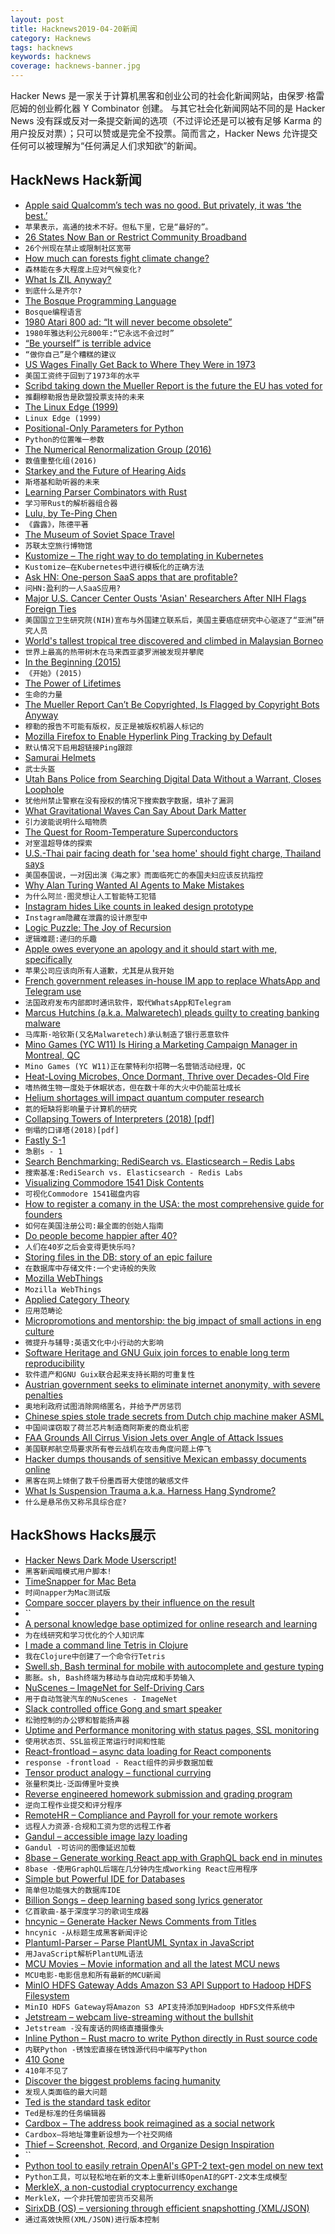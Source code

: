 ```yaml
---
layout: post
title: Hacknews2019-04-20新闻
category: Hacknews
tags: hacknews
keywords: hacknews
coverage: hacknews-banner.jpg
---
```


Hacker News 是一家关于计算机黑客和创业公司的社会化新闻网站，由保罗·格雷厄姆的创业孵化器 Y Combinator 创建。
与其它社会化新闻网站不同的是 Hacker News 没有踩或反对一条提交新闻的选项（不过评论还是可以被有足够 Karma 的用户投反对票）；只可以赞或是完全不投票。简而言之，Hacker News 允许提交任何可以被理解为“任何满足人们求知欲”的新闻。

## HackNews Hack新闻


- [Apple said Qualcomm’s tech was no good. But privately, it was ‘the best.’](https://www.washingtonpost.com/technology/2019/04/19/apple-said-qualcomms-tech-was-no-good-private-communications-it-was-best/)
- `苹果表示，高通的技术不好。但私下里，它是“最好的”。`
- [26 States Now Ban or Restrict Community Broadband](https://motherboard.vice.com/en_us/article/kzmana/report-26-states-now-ban-or-restrict-community-broadband)
- `26个州现在禁止或限制社区宽带`
- [How much can forests fight climate change?](https://www.nature.com/articles/d41586-019-00122-z)
- `森林能在多大程度上应对气候变化?`
- [What Is ZIL Anyway?](http://blog.zarfhome.com/2019/04/what-is-zil-anyway.html)
- `到底什么是齐尔?`
- [The Bosque Programming Language](https://github.com/Microsoft/BosqueLanguage/blob/master/docs/language/overview.md)
- `Bosque编程语言`
- [1980 Atari 800 ad: “It will never become obsolete”](https://www.bookofjoe.com/2014/07/1980-atari-800-ad-it-will-never-become-obsolete.html)
- `1980年雅达利公元800年:“它永远不会过时”`
- [“Be yourself” is terrible advice](https://theoutline.com/post/7142/be-yourself-is-terrible-advice)
- `“做你自己”是个糟糕的建议`
- [US Wages Finally Get Back to Where They Were in 1973](https://thesoundingline.com/in-brief-us-wages-finally-get-back-to-where-they-were-in-1973/)
- `美国工资终于回到了1973年的水平`
- [Scribd taking down the Mueller Report is the future the EU has voted for](https://qz.com/1599975/scribd-taking-down-the-mueller-report-is-what-eu-article-13-looks-like/)
- `推翻穆勒报告是欧盟投票支持的未来`
- [The Linux Edge (1999)](https://blog.corememory.io/the-linux-edge.html)
- `Linux Edge (1999)`
- [Positional-Only Parameters for Python](https://lwn.net/Articles/785245/)
- `Python的位置唯一参数`
- [The Numerical Renormalization Group (2016)](https://compphys.go.ro/the-numerical-renormalization-group/)
- `数值重整化组(2016)`
- [Starkey and the Future of Hearing Aids](https://www.bloomberg.com/news/features/2019-04-18/the-future-of-wearable-tech-is-called-a-hearing-aid)
- `斯塔基和助听器的未来`
- [Learning Parser Combinators with Rust](https://bodil.lol/parser-combinators/)
- `学习带Rust的解析器组合器`
- [Lulu, by Te-Ping Chen](https://www.newyorker.com/magazine/2019/04/08/lulu)
- `《露露》，陈德平著`
- [The Museum of Soviet Space Travel](https://designyoutrust.com/2019/04/out-of-this-world-photographer-egor-rogalev-visits-the-museum-of-soviet-space-travel/)
- `苏联太空旅行博物馆`
- [Kustomize – The right way to do templating in Kubernetes](https://blog.stack-labs.com/code/kustomize-101/)
- `Kustomize—在Kubernetes中进行模板化的正确方法`
- [Ask HN: One-person SaaS apps that are profitable?](item?id=19701783)
- `问HN:盈利的一人SaaS应用?`
- [Major U.S. Cancer Center Ousts &#39;Asian&#39; Researchers After NIH Flags Foreign Ties](https://www.sciencemag.org/news/2019/04/exclusive-major-us-cancer-center-ousts-asian-researchers-after-nih-flags-their-foreign)
- `美国国立卫生研究院(NIH)宣布与外国建立联系后，美国主要癌症研究中心驱逐了“亚洲”研究人员`
- [World&#39;s tallest tropical tree discovered and climbed in Malaysian Borneo](https://www.nationalgeographic.com/environment/2019/04/worlds-tallest-tropical-tree-discovered-climbed-borneo/)
- `世界上最高的热带树木在马来西亚婆罗洲被发现并攀爬`
- [In the Beginning (2015)](https://harpers.org/archive/2015/02/in-the-beginning/)
- `《开始》(2015)`
- [The Power of Lifetimes](http://pling.jondgoodwin.com/post/lifetimes/)
- `生命的力量`
- [The Mueller Report Can’t Be Copyrighted, Is Flagged by Copyright Bots Anyway](https://www.eff.org/takedowns/mueller-report-cant-be-copyrighted-flagged-copyright-bots-anyway)
- `穆勒的报告不可能有版权，反正是被版权机器人标记的`
- [Mozilla Firefox to Enable Hyperlink Ping Tracking by Default](https://www.bleepingcomputer.com/news/software/mozilla-firefox-to-enable-hyperlink-ping-tracking-by-default/)
- `默认情况下启用超链接Ping跟踪`
- [Samurai Helmets](https://news.kynosarges.org/2019/04/19/samurai-helmets/)
- `武士头盔`
- [Utah Bans Police from Searching Digital Data Without a Warrant, Closes Loophole](https://www.forbes.com/sites/nicksibilla/2019/04/16/utah-bans-police-from-searching-digital-data-without-a-warrant-closes-fourth-amendment-loophole/)
- `犹他州禁止警察在没有授权的情况下搜索数字数据，填补了漏洞`
- [What Gravitational Waves Can Say About Dark Matter](https://www.symmetrymagazine.org/article/what-gravitational-waves-can-say-about-dark-matter)
- `引力波能说明什么暗物质`
- [The Quest for Room-Temperature Superconductors](https://gizmodo.com/the-quest-for-the-most-elusive-material-in-physics-1833846121)
- `对室温超导体的探索`
- [U.S.-Thai pair facing death for &#39;sea home&#39; should fight charge, Thailand says](https://www.reuters.com/article/us-thailand-seahome/u-s-thai-pair-facing-death-for-sea-home-should-fight-the-charge-thailand-says-idUSKCN1RV0KM)
- `美国泰国说，一对因出演《海之家》而面临死亡的泰国夫妇应该反抗指控`
- [Why Alan Turing Wanted AI Agents to Make Mistakes](https://spectrum.ieee.org/tech-talk/tech-history/dawn-of-electronics/untold-history-of-ai-why-alan-turing-wanted-ai-to-make-mistakes)
- `为什么阿兰·图灵想让人工智能特工犯错`
- [Instagram hides Like counts in leaked design prototype](https://techcrunch.com/2019/04/18/instagram-no-like-counter/)
- `Instagram隐藏在泄露的设计原型中`
- [Logic Puzzle: The Joy of Recursion](https://www.quantamagazine.org/logic-puzzle-the-joy-of-recursion-20190417/)
- `逻辑难题:递归的乐趣`
- [Apple owes everyone an apology and it should start with me, specifically](https://theoutline.com/post/7315/apple-keyboards-still-suck-insanely-bad?zd=1&amp;zi=qklqjspx)
- `苹果公司应该向所有人道歉，尤其是从我开始`
- [French government releases in-house IM app to replace WhatsApp and Telegram use](https://www.zdnet.com/article/french-government-releases-in-house-im-app-to-replace-whatsapp-and-telegram-use/)
- `法国政府发布内部即时通讯软件，取代WhatsApp和Telegram`
- [Marcus Hutchins (a.k.a. Malwaretech) pleads guilty to creating banking malware](https://techcrunch.com/2019/04/19/malwaretech-legal-case-over/)
- `马库斯·哈钦斯(又名Malwaretech)承认制造了银行恶意软件`
- [Mino Games (YC W11) Is Hiring a Marketing Campaign Manager in Montreal, QC](https://mino-games.workable.com/j/86BB14E5CE)
- `Mino Games (YC W11)正在蒙特利尔招聘一名营销活动经理，QC`
- [Heat-Loving Microbes, Once Dormant, Thrive over Decades-Old Fire](https://www.quantamagazine.org/heat-loving-microbes-once-dormant-thrive-over-decades-old-fire-20190416/)
- `嗜热微生物一度处于休眠状态，但在数十年的大火中仍能茁壮成长`
- [Helium shortages will impact quantum computer research](https://www.techrepublic.com/article/how-helium-shortages-will-impact-quantum-computer-research/)
- `氦的短缺将影响量子计算机的研究`
- [Collapsing Towers of Interpreters (2018) [pdf]](http://lampwww.epfl.ch/~amin/pub/collapsing-towers.pdf)
- `倒塌的口译塔(2018)[pdf]`
- [Fastly S-1](https://www.sec.gov/Archives/edgar/data/1517413/000119312519111675/d702138ds1.htm)
- `急剧s - 1`
- [Search Benchmarking: RediSearch vs. Elasticsearch – Redis Labs](https://redislabs.com/blog/search-benchmarking-redisearch-vs-elasticsearch/)
- `搜索基准:RediSearch vs. Elasticsearch - Redis Labs`
- [Visualizing Commodore 1541 Disk Contents](https://www.pagetable.com/?p=1070)
- `可视化Commodore 1541磁盘内容`
- [How to register a comany in the USA: the most comprehensive guide for founders](http://aynuriev.com/how-to-register-company-usa/)
- `如何在美国注册公司:最全面的创始人指南`
- [Do people become happier after 40?](https://www.economist.com/graphic-detail/2019/04/12/do-people-become-happier-after-40)
- `人们在40岁之后会变得更快乐吗?`
- [Storing files in the DB: story of an epic failure](https://blog.yourlabs.org/post/184290880553/storing-files-in-the-db-story-of-an-epic-failure)
- `在数据库中存储文件:一个史诗般的失败`
- [Mozilla WebThings](https://hacks.mozilla.org/2019/04/introducing-mozilla-webthings/)
- `Mozilla WebThings`
- [Applied Category Theory](https://ocw.mit.edu/courses/mathematics/18-s097-applied-category-theory-january-iap-2019/index.htm)
- `应用范畴论`
- [Micropromotions and mentorship: the big impact of small actions in eng culture](https://circleci.com/blog/micro-promotions-and-mentorship-the-big-impact-of-small-actions-in-an-engineering-culture/)
- `微提升与辅导:英语文化中小行动的大影响`
- [Software Heritage and GNU Guix join forces to enable long term reproducibility](https://www.softwareheritage.org/2019/04/18/software-heritage-and-gnu-guix-join-forces-to-enable-long-term-reproducibility/)
- `软件遗产和GNU Guix联合起来支持长期的可重复性`
- [Austrian government seeks to eliminate internet anonymity, with severe penalties](http://derstandard.at/2000101677286/Government-Seeks-to-Eliminate-Internet-Anonymity-With-Severe-Penalties)
- `奥地利政府试图消除网络匿名，并给予严厉惩罚`
- [Chinese spies stole trade secrets from Dutch chip machine maker ASML](https://nltimes.nl/2019/04/11/chinese-spies-stole-trade-secrets-dutch-chip-maker-asml-report)
- `中国间谍窃取了荷兰芯片制造商阿斯麦的商业机密`
- [FAA Grounds All Cirrus Vision Jets over Angle of Attack Issues](https://www.flyingmag.com/faa-grounds-cirrus-vision-jets)
- `美国联邦航空局要求所有卷云战机在攻击角度问题上停飞`
- [Hacker dumps thousands of sensitive Mexican embassy documents online](https://techcrunch.com/2019/04/19/mexican-embassy-hack/)
- `黑客在网上倾倒了数千份墨西哥大使馆的敏感文件`
- [What Is Suspension Trauma a.k.a. Harness Hang Syndrome?](https://www.dynamicrescue.com/blogs/news/13262417-ask-a-pro-what-is-suspension-trauma-aka-harness-hang-syndrome)
- `什么是悬吊伤又称吊具综合症?`


## HackShows Hacks展示

- [ Hacker News Dark Mode Userscript!](https://github.com/vishaldpatel/HNDarkMode)
- `黑客新闻暗模式用户脚本!`
- [ TimeSnapper for Mac Beta](https://news.ycombinator.com/item?id=19698363)
- `时间napper为Mac测试版`
- [ Compare soccer players by their influence on the result](https://kxrank.com/)
- ``
- [ A personal knowledge base optimized for online research and learning](https://www.youtube.com/watch?v=-y46BSQxXUY&amp;feature=youtu.be)
- `为在线研究和学习优化的个人知识库`
- [ I made a command line Tetris in Clojure](https://github.com/netb258/console-tetris)
- `我在Clojure中创建了一个命令行Tetris`
- [ Swell.sh, Bash terminal for mobile with autocomplete and gesture typing](https://github.com/wcchoi/swell.sh)
- `膨胀。sh, Bash终端为移动与自动完成和手势输入`
- [ NuScenes – ImageNet for Self-Driving Cars](https://scale.ai/blog/nuscenes#scale)
- `用于自动驾驶汽车的NuScenes - ImageNet`
- [ Slack controlled office Gong and smart speaker](https://blog.smooch.io/gong-wild/)
- `松驰控制的办公锣和智能扬声器`
- [ Uptime and Performance monitoring with status pages, SSL monitoring](https://apichecker.com/)
- `使用状态页、SSL监视正常运行时间和性能`
- [ React-frontload – async data loading for React components](https://github.com/davnicwil/react-frontload)
- `response -frontload - React组件的异步数据加载`
- [ Tensor product analogy – functional currying](https://jwkennington.com/blog/tensor-product-for-programmers/)
- `张量积类比-泛函傅里叶变换`
- [ Reverse engineered homework submission and grading program](https://github.com/brokencodebank/Berkeley-CS188-UofSC-CSCE580)
- `逆向工程作业提交和评分程序`
- [ RemoteHR – Compliance and Payroll for your remote workers](https://remotehr.co/)
- `远程人力资源-合规和工资为您的远程工作者`
- [ Gandul – accessible image lazy loading](https://github.com/alterebro/accessible-image-lazy-load)
- `Gandul -可访问的图像延迟加载`
- [ 8base – Generate working React app with GraphQL back end in minutes](https://www.8base.com/generate)
- `8base -使用GraphQL后端在几分钟内生成working React应用程序`
- [ Simple but Powerful IDE for Databases](https://www.sqlgate.com/)
- `简单但功能强大的数据库IDE`
- [ Billion Songs – deep learning based song lyrics generator](http://billion.dev.losttech.software:2095/)
- `亿首歌曲-基于深度学习的歌词生成器`
- [ hncynic – Generate Hacker News Comments from Titles](https://hncynic.leod.org/)
- `hncynic -从标题生成黑客新闻评论`
- [ Plantuml-Parser – Parse PlantUML Syntax in JavaScript](https://github.com/Enteee/plantuml-parser#readme)
- `用JavaScript解析PlantUML语法`
- [ MCU Movies – Movie information and all the latest MCU news](https://mcumovies.com/)
- `MCU电影-电影信息和所有最新的MCU新闻`
- [ MinIO HDFS Gateway Adds Amazon S3 API Support to Hadoop HDFS Filesystem](https://github.com/minio/minio/blob/master/docs/gateway/hdfs.md)
- `MinIO HDFS Gateway将Amazon S3 API支持添加到Hadoop HDFS文件系统中`
- [ Jetstream – webcam live-streaming without the bullshit](https://jetstream.club/)
- `Jetstream -没有废话的网络直播摄像头`
- [ Inline Python – Rust macro to write Python directly in Rust source code](https://docs.rs/inline-python/)
- `内联Python -锈蚀宏直接在锈蚀源代码中编写Python`
- [ 410 Gone](http://hn.410go.net)
- `410年不见了`
- [ Discover the biggest problems facing humanity](https://oravise.com/)
- `发现人类面临的最大问题`
- [ Ted is the standard task editor](https://github.com/gwn/ted)
- `Ted是标准的任务编辑器`
- [ Cardbox – The address book reimagined as a social network](https://cardbox.app)
- `Cardbox—将地址簿重新设想为一个社交网络`
- [ Thief – Screenshot, Record, and Organize Design Inspiration](https://www.thief.design/)
- ``
- [ Python tool to easily retrain OpenAI&#39;s GPT-2 text-gen model on new text](https://github.com/minimaxir/gpt-2-simple)
- `Python工具，可以轻松地在新的文本上重新训练OpenAI的GPT-2文本生成模型`
- [ MerkleX, a non-custodial cryptocurrency exchange](https://merklex.io/)
- `MerkleX，一个非托管加密货币交易所`
- [ SirixDB (OS) – versioning through efficient snapshotting (XML/JSON)](https://news.ycombinator.com/item?id=19697810)
- `通过高效快照(XML/JSON)进行版本控制`


